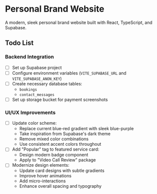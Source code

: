 # Personal Brand Website

A modern, sleek personal brand website built with React, TypeScript, and Supabase.

## Todo List

### Backend Integration
- [ ] Set up Supabase project
- [ ] Configure environment variables (`VITE_SUPABASE_URL` and `VITE_SUPABASE_ANON_KEY`)
- [ ] Create necessary database tables:
  - `bookings`
  - `contact_messages`
- [ ] Set up storage bucket for payment screenshots

### UI/UX Improvements
- [ ] Update color scheme:
  - Replace current blue-red gradient with sleek blue-purple
  - Take inspiration from Supabase's dark theme
  - Remove mixed color combinations
  - Use consistent accent colors throughout
- [ ] Add "Popular" tag to featured service card:
  - Design modern badge component
  - Apply to "Video Call Review" package
- [ ] Modernize design elements:
  - Update card designs with subtle gradients
  - Improve hover animations
  - Add micro-interactions
  - Enhance overall spacing and typography
